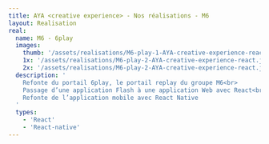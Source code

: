 ```yaml
---
title: AYA <creative experience> - Nos réalisations - M6
layout: Realisation
real:
  name: M6 - 6play
  images:
    thumb: '/assets/realisations/M6-play-1-AYA-creative-experience-react-thumb.jpg'
    1x: '/assets/realisations/M6-play-2-AYA-creative-experience-react.jpg'
    2x: '/assets/realisations/M6-play-2-AYA-creative-experience-react.jpg'
  description: '
    Refonte du portail 6play, le portail replay du groupe M6<br>
    Passage d’une application Flash à une application Web avec React<br>
    Refonte de l’application mobile avec React Native
  '
  types:
    - 'React'
    - 'React-native'
---
```

